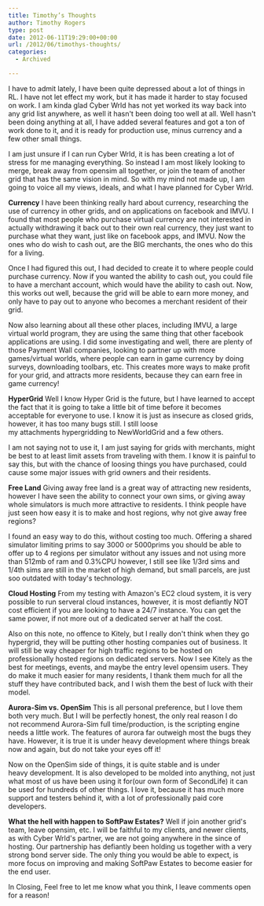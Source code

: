 ```yaml
---
title: Timothy’s Thoughts
author: Timothy Rogers
type: post
date: 2012-06-11T19:29:00+00:00
url: /2012/06/timothys-thoughts/
categories:
  - Archived

---
```

I have to admit lately, I have been quite depressed about a lot of things in RL. I have not let effect my work, but it has made it harder to stay focused on work. I am kinda glad Cyber Wrld has not yet worked its way back into any grid list anywhere, as well it hasn't been doing too well at all. Well hasn't been doing anything at all, I have added several features and got a ton of work done to it, and it is ready for production use, minus currency and a few other small things.</p> 

I am just unsure if I can run Cyber Wrld, it is has been creating a lot of stress for me managing everything. So instead I am most likely looking to merge, break away from opensim all together, or join the team of another grid that has the same vision in mind. So with my mind not made up, I am going to voice all my views, ideals, and what I have planned for Cyber Wrld.

**Currency**
I have been thinking really hard about currency, researching the use of currency in other grids, and on applications on facebook and IMVU. I found that most people who purchase virtual currency are not interested in actually withdrawing it back out to their own real currency, they just want to purchase what they want, just like on facebook apps, and IMVU. Now the ones who do wish to cash out, are the BIG merchants, the ones who do this for a living.

Once I had figured this out, I had decided to create it to where people could purchase currency. Now if you wanted the ability to cash out, you could file to have a merchant account, which would have the ability to cash out. Now, this works out well, because the grid will be able to earn more money, and only have to pay out to anyone who becomes a merchant resident of their grid.

Now also learning about all these other places, including IMVU, a large virtual world program, they are using the same thing that other facebook applications are using. I did some investigating and well, there are plenty of those Payment Wall companies, looking to partner up with more games/virtual worlds, where people can earn in game currency by doing surveys, downloading toolbars, etc. This creates more ways to make profit for your grid, and attracts more residents, because they can earn free in game currency!

**HyperGrid**
Well I know Hyper Grid is the future, but I have learned to accept the fact that it is going to take a little bit of time before it becomes acceptable for everyone to use. I know it is just as insecure as closed grids, however, it has too many bugs still. I still loose my attachments hypergridding to NewWorldGrid and a few others.

I am not saying not to use it, I am just saying for grids with merchants, might be best to at least limit assets from traveling with them. I know it is painful to say this, but with the chance of loosing things you have purchased, could cause some major issues with grid owners and their residents.

**Free Land**
Giving away free land is a great way of attracting new residents, however I have seen the ability to connect your own sims, or giving away whole simulators is much more attractive to residents. I think people have just seen how easy it is to make and host regions, why not give away free regions?

I found an easy way to do this, without costing too much. Offering a shared simulator limiting prims to say 3000 or 5000prims you should be able to offer up to 4 regions per simulator without any issues and not using more than 512mb of ram and 0.3%CPU however, I still see like 1/3rd sims and 1/4th sims are still in the market of high demand, but small parcels, are just soo outdated with today's technology.

**Cloud Hosting**
From my testing with Amazon's EC2 cloud system, it is very possible to run serveral cloud instances, however, it is most defiantly NOT cost efficient if you are looking to have a 24/7 instance. You can get the same power, if not more out of a dedicated server at half the cost.

Also on this note, no offence to Kitely, but I really don't think when they go hypergrid, they will be putting other hosting companies out of business. It will still be way cheaper for high traffic regions to be hosted on professionally hosted regions on dedicated servers. Now I see Kitely as the best for meetings, events, and maybe the entry level opensim users. They do make it much easier for many residents, I thank them much for all the stuff they have contributed back, and I wish them the best of luck with their model.

**Aurora-Sim vs. OpenSim**
This is all personal preference, but I love them both very much. But I will be perfectly honest, the only real reason I do not recommend Aurora-Sim full time/production, is the scripting engine needs a little work. The features of aurora far outweigh most the bugs they have. However, it is true it is under heavy development where things break now and again, but do not take your eyes off it!

Now on the OpenSim side of things, it is quite stable and is under heavy development. It is also developed to be molded into anything, not just what most of us have been using it for(our own form of SecondLife) it can be used for hundreds of other things. I love it, because it has much more support and testers behind it, with a lot of professionally paid core developers.

**What the hell with happen to SoftPaw Estates?**
Well if join another grid's team, leave opensim, etc. I will be faithful to my clients, and newer clients, as with Cyber Wrld's partner, we are not going anywhere in the since of hosting. Our partnership has defiantly been holding us together with a very strong bond server side. The only thing you would be able to expect, is more focus on improving and making SoftPaw Estates to become easier for the end user.

In Closing, Feel free to let me know what you think, I leave comments open for a reason!